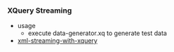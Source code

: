 ### XQuery Streaming
- usage
    - execute data-generator.xq to generate test data
- [xml-streaming-with-xquery](http://www.zorba.io/blog/60027975996/xml-streaming-with-xquery)
